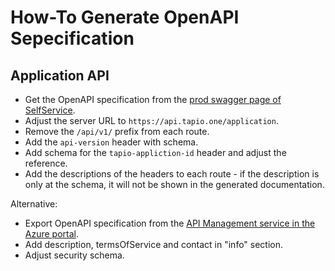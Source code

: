 
# How-To Generate OpenAPI Sepecification


## Application API

- Get the OpenAPI specification from the [prod swagger page of SelfService](https://apissappssprodwe01.azurewebsites.net/swagger/v1/swagger.json).
- Adjust the server URL to `https://api.tapio.one/application`.
- Remove the `/api/v1/` prefix from each route.
- Add the `api-version` header with schema.
- Add schema for the `tapio-appliction-id` header and adjust the reference.
- Add the descriptions of the headers to each route - if the description is only at the schema, it will not be shown in the generated documentation.

Alternative:

- Export OpenAPI specification from the [API Management service in the Azure portal](https://portal.azure.com/#@tapio.one/resource/subscriptions/78557df6-0aaa-4854-ba5b-297e394930b1/resourceGroups/gwtapioprodwe01/providers/Microsoft.ApiManagement/service/managementtapioprodwe01/apim-apis).
- Add description, termsOfService and contact in "info" section.
- Adjust security schema.
